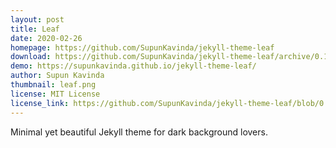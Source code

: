 ```yaml
---
layout: post
title: Leaf
date: 2020-02-26 
homepage: https://github.com/SupunKavinda/jekyll-theme-leaf
download: https://github.com/SupunKavinda/jekyll-theme-leaf/archive/0.1.0.zip
demo: https://supunkavinda.github.io/jekyll-theme-leaf/
author: Supun Kavinda
thumbnail: leaf.png
license: MIT License
license_link: https://github.com/SupunKavinda/jekyll-theme-leaf/blob/0.1.0/LICENSE.txt
---
```


Minimal yet beautiful Jekyll theme for dark background lovers.
